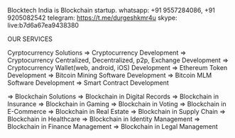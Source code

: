 Blocktech India is Blockchain startup.
whatsapp: +91 9557284086, +91 9205082542
telegram: https://t.me/durgeshkmr4u
skype:    live:b7d6a67ea9438380

OUR SERVICES

Cyrptocurrency Solutions
=> Cryptocurrency Development
=> Cryptocurrency Centralized, Decentralized, p2p, Exchange Development
=> Cryptocurrency Wallet(web, android, iOS) Development
=> Ethereum Token Development
=> Bitcoin Mining Software Development
=> Bitcoin MLM Software Development
=> Smart Contract Development

=> Blockchain Solutions
=> Blockchain in Digital Records
=> Blockchain in Insurance
=> Blockchain in Gaming
=> Blockchain in Voting
=> Blockchain in E-Commerce 
=> Blockchain in Real Estate
=> Blockchain in Supply Chain 
=> Blockchain in Healthcare
=> Blockchain in Identity Management
=> Blockchain in Finance Management
=> Blockchain in Legal Management



